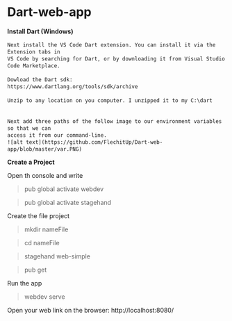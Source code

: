 # Dart-web-app
__Install Dart (Windows)__

	Next install the VS Code Dart extension. You can install it via the Extension tabs in 
	VS Code by searching for Dart, or by downloading it from Visual Studio Code Marketplace.

	Dowload the Dart sdk:
	https://www.dartlang.org/tools/sdk/archive

	Unzip to any location on you computer. I unzipped it to my C:\dart


	Next add three paths of the follow image to our environment variables so that we can
	access it from our command-line.
	![alt text](https://github.com/FlechitUp/Dart-web-app/blob/master/var.PNG)

__Create a Project__

 Open th console and write 

  > pub global activate webdev
  
  > pub global activate stagehand
  
  Create the file project
  > mkdir nameFile
  
  > cd nameFile
  
  > stagehand web-simple
  
  > pub get
  
  Run the app
  > webdev serve
  
  Open your web link on the browser: http://localhost:8080/
  